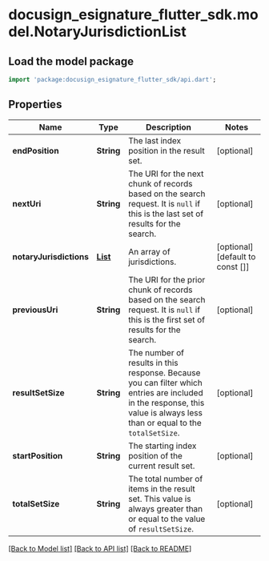 # docusign_esignature_flutter_sdk.model.NotaryJurisdictionList

## Load the model package
```dart
import 'package:docusign_esignature_flutter_sdk/api.dart';
```

## Properties
Name | Type | Description | Notes
------------ | ------------- | ------------- | -------------
**endPosition** | **String** | The last index position in the result set.  | [optional] 
**nextUri** | **String** | The URI for the next chunk of records based on the search request. It is `null` if this is the last set of results for the search.  | [optional] 
**notaryJurisdictions** | [**List<NotaryJurisdiction>**](NotaryJurisdiction.md) | An array of jurisdictions. | [optional] [default to const []]
**previousUri** | **String** | The URI for the prior chunk of records based on the search request. It is `null` if this is the first set of results for the search.  | [optional] 
**resultSetSize** | **String** | The number of results in this response. Because you can filter which entries are included in the response, this value is always less than or equal to the `totalSetSize`. | [optional] 
**startPosition** | **String** | The starting index position of the current result set. | [optional] 
**totalSetSize** | **String** | The total number of items in the result set. This value is always greater than or equal to the value of `resultSetSize`. | [optional] 

[[Back to Model list]](../README.md#documentation-for-models) [[Back to API list]](../README.md#documentation-for-api-endpoints) [[Back to README]](../README.md)


